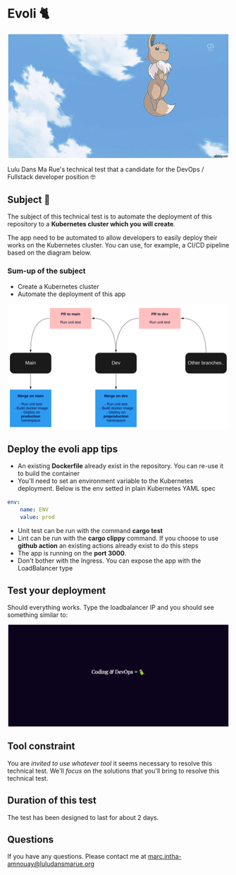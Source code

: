 # Evoli 🐈

<p align="center">
  <img src="evoli.gif" alt="workflow" width="500"/>
</p>

Lulu Dans Ma Rue's technical test that a candidate for the DevOps / Fullstack developer position 🤓

## Subject 📝

The subject of this technical test is to automate the deployment of this repository to a **Kubernetes cluster which you will create**.

The app need to be automated to allow developers to easily deploy their works on the Kubernetes cluster. You can use, for example, a CI/CD pipeline based on the diagram below.

### Sum-up of the subject

- Create a Kubernetes cluster
- Automate the deployment of this app

<p align="center">
  <img src="workflow.jpg" alt="workflow" width="500"/>
</p>

## Deploy the evoli app tips

- An existing **Dockerfile** already exist in the repository. You can re-use it to build the container
- You'll need to set an environment variable to the Kubernetes deployment. Below is the env setted in plain Kubernetes YAML spec

```yaml
env:
    name: ENV
    value: prod
```

- Unit test can be run with the command **cargo test**
- Lint can be run with the **cargo clippy** command. If you choose to use **github action** an existing actions already exist to do this steps
- The app is running on the **port 3000**.
- Don't bother with the Ingress. You can expose the app with the LoadBalancer type

## Test your deployment

Should everything works. Type the loadbalancer IP and you should see something similar to:

<p align="center">
  <img src="example.png" alt="workflow" width="500"/>
</p>

## Tool constraint

You are *invited to use whatever tool* it seems necessary to resolve this technical test. We'll *focus* on the solutions that you'll bring to resolve this technical test.

## Duration of this test

The test has been designed to last for about 2 days.

## Questions

If you have any questions. Please contact me at marc.intha-amnouay@luludansmarue.org
